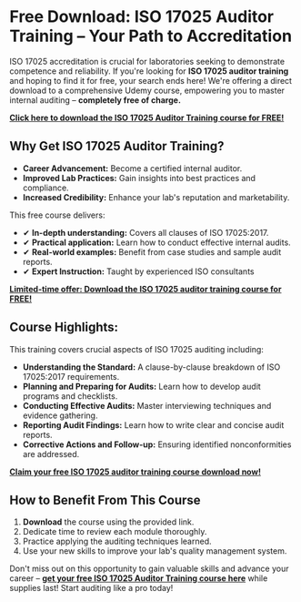 # Free Download: ISO 17025 Auditor Training – Your Path to Accreditation

ISO 17025 accreditation is crucial for laboratories seeking to demonstrate competence and reliability. If you're looking for **ISO 17025 auditor training** and hoping to find it for free, your search ends here! We're offering a direct download to a comprehensive Udemy course, empowering you to master internal auditing – **completely free of charge.**

[**Click here to download the ISO 17025 Auditor Training course for FREE!**](https://udemywork.com/iso-17025-auditor-training)

## Why Get ISO 17025 Auditor Training?

*   **Career Advancement:** Become a certified internal auditor.
*   **Improved Lab Practices:** Gain insights into best practices and compliance.
*   **Increased Credibility:** Enhance your lab's reputation and marketability.

This free course delivers:

*   ✔ **In-depth understanding:** Covers all clauses of ISO 17025:2017.
*   ✔ **Practical application:** Learn how to conduct effective internal audits.
*   ✔ **Real-world examples:** Benefit from case studies and sample audit reports.
*   ✔ **Expert Instruction:** Taught by experienced ISO consultants

[**Limited-time offer: Download the ISO 17025 auditor training course for FREE!**](https://udemywork.com/iso-17025-auditor-training)

## Course Highlights:

This training covers crucial aspects of ISO 17025 auditing including:

*   **Understanding the Standard:** A clause-by-clause breakdown of ISO 17025:2017 requirements.
*   **Planning and Preparing for Audits:** Learn how to develop audit programs and checklists.
*   **Conducting Effective Audits:** Master interviewing techniques and evidence gathering.
*   **Reporting Audit Findings:** Learn how to write clear and concise audit reports.
*   **Corrective Actions and Follow-up:** Ensuring identified nonconformities are addressed.

[**Claim your free ISO 17025 auditor training course download now!**](https://udemywork.com/iso-17025-auditor-training)

## How to Benefit From This Course

1.  **Download** the course using the provided link.
2.  Dedicate time to review each module thoroughly.
3.  Practice applying the auditing techniques learned.
4.  Use your new skills to improve your lab's quality management system.

Don't miss out on this opportunity to gain valuable skills and advance your career – **[get your free ISO 17025 Auditor Training course here](https://udemywork.com/iso-17025-auditor-training)** while supplies last! Start auditing like a pro today!
